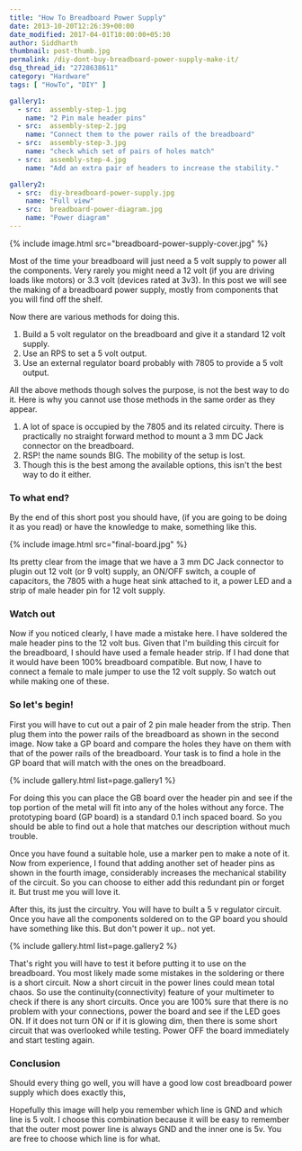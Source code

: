 ```yaml
---
title: "How To Breadboard Power Supply"
date: 2013-10-20T12:26:39+00:00
date_modified: 2017-04-01T10:00:00+05:30
author: Siddharth
thumbnail: post-thumb.jpg
permalink: /diy-dont-buy-breadboard-power-supply-make-it/
dsq_thread_id: "2728638611"
category: "Hardware"
tags: [ "HowTo", "DIY" ]

gallery1:
  - src:  assembly-step-1.jpg
    name: "2 Pin male header pins"
  - src:  assembly-step-2.jpg
    name: "Connect them to the power rails of the breadboard"
  - src:  assembly-step-3.jpg
    name: "check which set of pairs of holes match"
  - src:  assembly-step-4.jpg
    name: "Add an extra pair of headers to increase the stability."

gallery2:
  - src:  diy-breadboard-power-supply.jpg
    name: "Full view"
  - src:  breadboard-power-diagram.jpg
    name: "Power diagram"
---
```


{% include image.html src="breadboard-power-supply-cover.jpg" %}

Most of the time your breadboard will just need a 5 volt supply to power all the components. Very rarely you might need a 12 volt (if you are driving loads like motors) or 3.3 volt (devices rated at 3v3). In this post we will see the making of a breadboard power supply, mostly from components that you will find off the shelf.

Now there are various methods for doing this.

  1. Build a 5 volt regulator on the breadboard and give it a standard 12 volt supply.
  2. Use an RPS to set a 5 volt output.
  3. Use an external regulator board probably with 7805 to provide a 5 volt output.

All the above methods though solves the purpose, is not the best way to do it. Here is why you cannot use those methods in the same order as they appear.

  1. A lot of space is occupied by the 7805 and its related circuity. There is practically no straight forward method to mount a 3 mm DC Jack connector on the breadboard.
  2. RSP! the name sounds BIG. The mobility of the setup is lost.
  3. Though this is the best among the available options, this isn't the best way to do it either.

### To what end?

By the end of this short post you should have, (if you are going to be doing it as you read) or have the knowledge to make, something like this.

{% include image.html src="final-board.jpg" %}

Its pretty clear from the image that we have a 3 mm DC Jack connector to plugin out 12 volt (or 9 volt) supply, an ON/OFF switch, a couple of capacitors, the 7805 with a huge heat sink attached to it, a power LED and a strip of male header pin for 12 volt supply.

### Watch out

Now if you noticed clearly, I have made a mistake here. I have soldered the male header pins to the 12 volt bus. Given that I'm building this circuit for the breadboard, I should have used a female header strip. If I had done that it would have been 100% breadboard compatible. But now, I have to connect a female to male jumper to use the 12 volt supply. So watch out while making one of these.

### So let's begin!

First you will have to cut out a pair of 2 pin male header from the strip. Then plug them into the power rails of the breadboard as shown in the second image. Now take a GP board and compare the holes they have on them with that of the power rails of the breadboard. Your task is to find a hole in the GP board that will match with the ones on the breadboard.

{% include gallery.html list=page.gallery1 %}

For doing this you can place the GB board over the header pin and see if the top portion of the metal will fit into any of the holes without any force. The prototyping board (GP board) is a standard 0.1 inch spaced board. So you should be able to find out a hole that matches our description without much trouble.

Once you have found a suitable hole, use a marker pen to make a note of it. Now from experience, I found that adding another set of header pins as shown in the fourth image, considerably increases the mechanical stability of the circuit. So you can choose to either add this redundant pin or forget it. But trust me you will love it.

After this, its just the circuitry. You will have to built a 5 v regulator circuit. Once you have all the components soldered on to the GP board you should have something like this. But don't power it up.. not yet.

{% include gallery.html list=page.gallery2 %}

That's right you will have to test it before putting it to use on the breadboard. You most likely made some mistakes in the soldering or there is a short circuit. Now a short circuit in the power lines could mean total chaos. So use the continuity(connectivity) feature of your multimeter to check if there is any short circuits. Once you are 100% sure that there is no problem with your connections, power the board and see if the LED goes ON. If it does not turn ON or if it is glowing dim, then there is some short circuit that was overlooked while testing. Power OFF the board immediately and start testing again.

### Conclusion

Should every thing go well, you will have a good low cost breadboard power supply which does exactly this,
  
Hopefully this image will help you remember which line is GND and which line is 5 volt. I choose this combination because it will be easy to remember that the outer most power line is always GND and the inner one is 5v. You are free to choose which line is for what.
